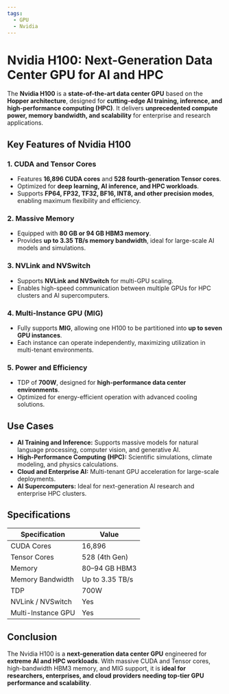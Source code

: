 ```yaml
---
tags:
  - GPU
  - Nvidia
---
```


# Nvidia H100: Next-Generation Data Center GPU for AI and HPC

The **Nvidia H100** is a **state-of-the-art data center GPU** based on the **Hopper architecture**, designed for **cutting-edge AI training, inference, and high-performance computing (HPC)**. It delivers **unprecedented compute power, memory bandwidth, and scalability** for enterprise and research applications.

## Key Features of Nvidia H100

### 1. **CUDA and Tensor Cores**

* Features **16,896 CUDA cores** and **528 fourth-generation Tensor cores**.
* Optimized for **deep learning, AI inference, and HPC workloads**.
* Supports **FP64, FP32, TF32, BF16, INT8, and other precision modes**, enabling maximum flexibility and efficiency.

### 2. **Massive Memory**

* Equipped with **80 GB or 94 GB HBM3 memory**.
* Provides **up to 3.35 TB/s memory bandwidth**, ideal for large-scale AI models and simulations.

### 3. **NVLink and NVSwitch**

* Supports **NVLink and NVSwitch** for multi-GPU scaling.
* Enables high-speed communication between multiple GPUs for HPC clusters and AI supercomputers.

### 4. **Multi-Instance GPU (MIG)**

* Fully supports **MIG**, allowing one H100 to be partitioned into **up to seven GPU instances**.
* Each instance can operate independently, maximizing utilization in multi-tenant environments.

### 5. **Power and Efficiency**

* TDP of **700W**, designed for **high-performance data center environments**.
* Optimized for energy-efficient operation with advanced cooling solutions.

## Use Cases

* **AI Training and Inference:** Supports massive models for natural language processing, computer vision, and generative AI.
* **High-Performance Computing (HPC):** Scientific simulations, climate modeling, and physics calculations.
* **Cloud and Enterprise AI:** Multi-tenant GPU acceleration for large-scale deployments.
* **AI Supercomputers:** Ideal for next-generation AI research and enterprise HPC clusters.

## Specifications

| Specification      | Value           |
| ------------------ | --------------- |
| CUDA Cores         | 16,896          |
| Tensor Cores       | 528 (4th Gen)   |
| Memory             | 80–94 GB HBM3   |
| Memory Bandwidth   | Up to 3.35 TB/s |
| TDP                | 700W            |
| NVLink / NVSwitch  | Yes             |
| Multi-Instance GPU | Yes             |

## Conclusion

The Nvidia H100 is a **next-generation data center GPU** engineered for **extreme AI and HPC workloads**. With massive CUDA and Tensor cores, high-bandwidth HBM3 memory, and MIG support, it is **ideal for researchers, enterprises, and cloud providers needing top-tier GPU performance and scalability**.
